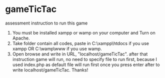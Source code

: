 # gameTicTac
assessment
instruction to run this game
1) You must be installed xampp or wamp on your computer and Turn on Apache.
2) Take folder contain all codes, paste in C:\xampp\htdocs if you use xampp OR C:\wamp\www if you use wamp.
3) Open browse and write in URL, "localhost/gameTicTac".
after that instruction game will run, no need to specify file to run first, because I used index.php as default 
file will run first once you press enter after to write localhost/gameTicTac.
Thanks!
